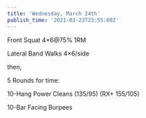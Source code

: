 ```yaml
---
title: 'Wednesday, March 24th'
publish_time: '2021-03-23T23:55:00Z'
---
```


Front Squat 4×6\@75% 1RM

Lateral Band Walks 4×6/side

then,

5 Rounds for time:

10-Hang Power Cleans (135/95) (RX+ 155/105)

10-Bar Facing Burpees
